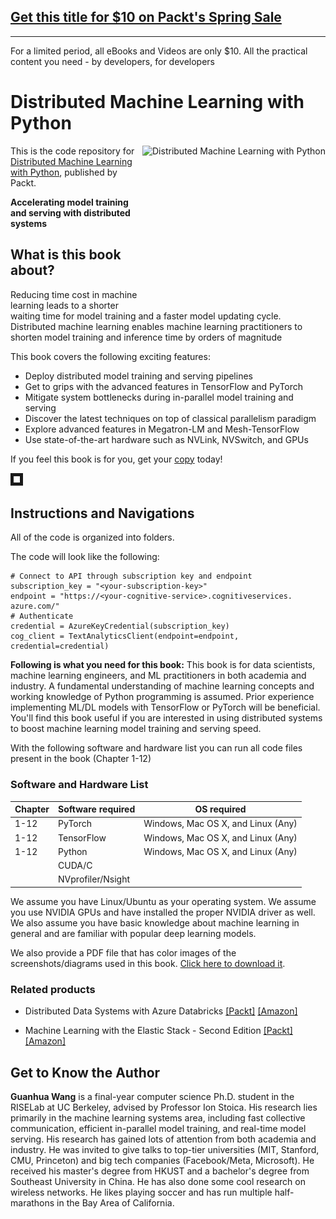 ## [Get this title for $10 on Packt's Spring Sale](https://www.packt.com/B17784?utm_source=github&utm_medium=packt-github-repo&utm_campaign=spring_10_dollar_2022)
-----
For a limited period, all eBooks and Videos are only $10. All the practical content you need \- by developers, for developers

# Distributed Machine Learning with Python

<a href="https://www.packtpub.com/product/distributed-machine-learning-with-python/9781801815697?utm_source=github&utm_medium=repository&utm_campaign=9781801815697"><img src="https://static.packt-cdn.com/products/9781801815697/cover/smaller" alt="Distributed Machine Learning with Python" height="256px" align="right"></a>

This is the code repository for [Distributed Machine Learning with Python](https://www.packtpub.com/product/distributed-machine-learning-with-python/9781801815697?utm_source=github&utm_medium=repository&utm_campaign=9781801815697), published by Packt.

**Accelerating model training and serving with distributed systems**

## What is this book about?
Reducing time cost in machine learning leads to a shorter waiting time for model training and a faster model updating cycle. Distributed machine learning enables machine learning practitioners to shorten model training and inference time by orders of magnitude

This book covers the following exciting features: 
* Deploy distributed model training and serving pipelines
* Get to grips with the advanced features in TensorFlow and PyTorch
* Mitigate system bottlenecks during in-parallel model training and serving
* Discover the latest techniques on top of classical parallelism paradigm
* Explore advanced features in Megatron-LM and Mesh-TensorFlow
* Use state-of-the-art hardware such as NVLink, NVSwitch, and GPUs

If you feel this book is for you, get your [copy](https://www.amazon.com/dp/B09NC5XJ6D) today!

<a href="https://www.packtpub.com/?utm_source=github&utm_medium=banner&utm_campaign=GitHubBanner"><img src="https://raw.githubusercontent.com/PacktPublishing/GitHub/master/GitHub.png" 
alt="https://www.packtpub.com/" border="5" /></a>


## Instructions and Navigations
All of the code is organized into folders.

The code will look like the following:
```
# Connect to API through subscription key and endpoint
subscription_key = "<your-subscription-key>"
endpoint = "https://<your-cognitive-service>.cognitiveservices.
azure.com/"
# Authenticate
credential = AzureKeyCredential(subscription_key)
cog_client = TextAnalyticsClient(endpoint=endpoint,
credential=credential)
```

**Following is what you need for this book:**
This book is for data scientists, machine learning engineers, and ML practitioners in both academia and industry. A fundamental understanding of machine learning concepts and working knowledge of Python programming is assumed. Prior experience implementing ML/DL models with TensorFlow or PyTorch will be beneficial. 
You'll find this book useful if you are interested in using distributed systems to boost machine learning model training and serving speed.

With the following software and hardware list you can run all code files present in the book (Chapter 1-12)

### Software and Hardware List


| Chapter  | Software required                    | OS required                        |
| -------- | ------------------------------------ | -----------------------------------|
| 1-12	   | PyTorch                              | Windows, Mac OS X, and Linux (Any) |
| 1-12	   | TensorFlow                           | Windows, Mac OS X, and Linux (Any) |
| 1-12	   | Python                               | Windows, Mac OS X, and Linux (Any) |
|          | CUDA/C                               |                                    |
|          | NVprofiler/Nsight                    |                                    |


We assume you have Linux/Ubuntu as your operating system. We assume you use
NVIDIA GPUs and have installed the proper NVIDIA driver as well. We also assume you
have basic knowledge about machine learning in general and are familiar with popular
deep learning models.

We also provide a PDF file that has color images of the screenshots/diagrams used in this book. [Click here to download it](https://static.packt-cdn.com/downloads/9781801815697_ColorImages.pdf).


### Related products <Other books you may enjoy>
* Distributed Data Systems with Azure Databricks [[Packt]](https://www.packtpub.com/product/distributed-data-systems-with-azure-databricks/9781838647216?utm_source=github&utm_medium=repository&utm_campaign=9781838647216) [[Amazon]](https://www.amazon.com/dp/B0946QSSBM)

* Machine Learning with the Elastic Stack - Second Edition [[Packt]](https://www.packtpub.com/product/machine-learning-with-the-elastic-stack-second-edition/9781801070034?utm_source=github&utm_medium=repository&utm_campaign=9781801070034) [[Amazon]](https://www.amazon.com/dp/1801070032)

## Get to Know the Author
**Guanhua Wang** 
is a final-year computer science Ph.D. student in the RISELab at UC
Berkeley, advised by Professor Ion Stoica. His research lies primarily in the machine
learning systems area, including fast collective communication, efficient in-parallel model
training, and real-time model serving. His research has gained lots of attention from both
academia and industry. He was invited to give talks to top-tier universities (MIT, Stanford,
CMU, Princeton) and big tech companies (Facebook/Meta, Microsoft). He received his
master's degree from HKUST and a bachelor's degree from Southeast University in China.
He has also done some cool research on wireless networks. He likes playing soccer and has
run multiple half-marathons in the Bay Area of California.
